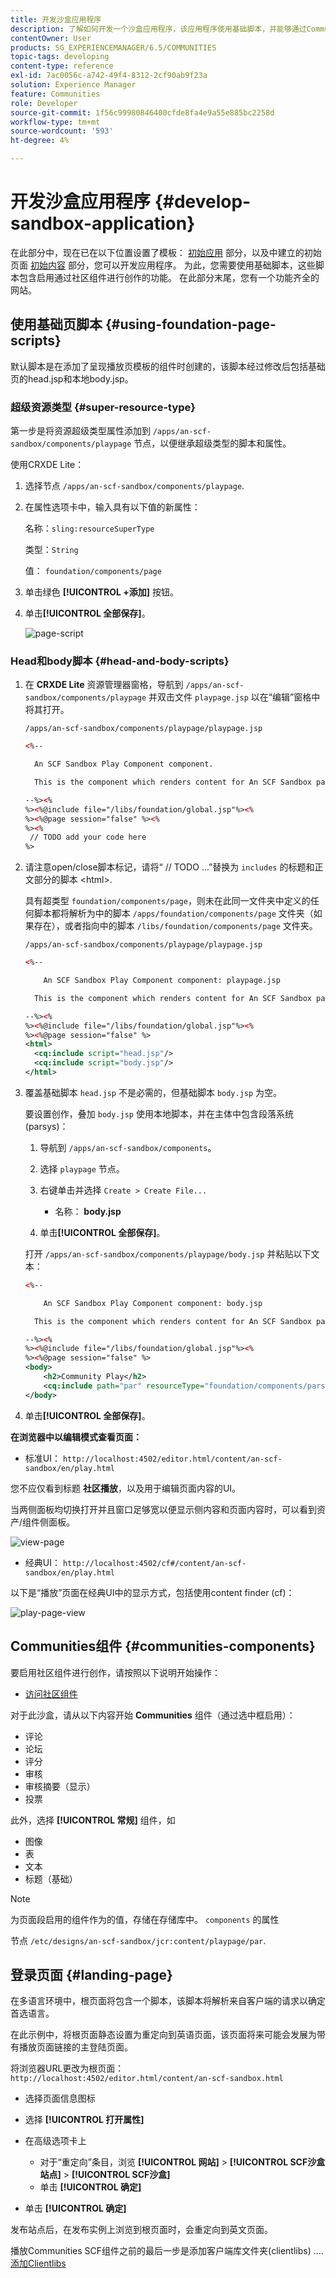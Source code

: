 ```yaml
---
title: 开发沙盒应用程序
description: 了解如何开发一个沙盒应用程序，该应用程序使用基础脚本，并能够通过Communities组件启用创作。
contentOwner: User
products: SG_EXPERIENCEMANAGER/6.5/COMMUNITIES
topic-tags: developing
content-type: reference
exl-id: 7ac0056c-a742-49f4-8312-2cf90ab9f23a
solution: Experience Manager
feature: Communities
role: Developer
source-git-commit: 1f56c99980846400cfde8fa4e9a55e885bc2258d
workflow-type: tm+mt
source-wordcount: '593'
ht-degree: 4%

---
```


# 开发沙盒应用程序  {#develop-sandbox-application}

在此部分中，现在已在以下位置设置了模板： [初始应用](initial-app.md) 部分，以及中建立的初始页面 [初始内容](initial-content.md) 部分，您可以开发应用程序。 为此，您需要使用基础脚本，这些脚本包含启用通过社区组件进行创作的功能。 在此部分末尾，您有一个功能齐全的网站。

## 使用基础页脚本 {#using-foundation-page-scripts}

默认脚本是在添加了呈现播放页模板的组件时创建的，该脚本经过修改后包括基础页的head.jsp和本地body.jsp。

### 超级资源类型 {#super-resource-type}

第一步是将资源超级类型属性添加到 `/apps/an-scf-sandbox/components/playpage` 节点，以便继承超级类型的脚本和属性。

使用CRXDE Lite：

1. 选择节点 `/apps/an-scf-sandbox/components/playpage`.
1. 在属性选项卡中，输入具有以下值的新属性：

   名称：`sling:resourceSuperType`

   类型：`String`

   值： `foundation/components/page`

1. 单击绿色 **[!UICONTROL +添加]** 按钮。
1. 单击&#x200B;**[!UICONTROL 全部保存]**。

   ![page-script](assets/page-script.png)

### Head和body脚本 {#head-and-body-scripts}

1. 在 **CRXDE Lite** 资源管理器窗格，导航到 `/apps/an-scf-sandbox/components/playpage` 并双击文件 `playpage.jsp` 以在“编辑”窗格中将其打开。

   `/apps/an-scf-sandbox/components/playpage/playpage.jsp`

   ```xml
   <%--
   
     An SCF Sandbox Play Component component.
   
     This is the component which renders content for An SCF Sandbox page.
   
   --%><%
   %><%@include file="/libs/foundation/global.jsp"%><%
   %><%@page session="false" %><%
   %><%
    // TODO add your code here
   %>
   ```

1. 请注意open/close脚本标记，请将“ // TODO ...”替换为 `includes` 的标题和正文部分的脚本 &lt;html>.

   具有超类型 `foundation/components/page`，则未在此同一文件夹中定义的任何脚本都将解析为中的脚本 `/apps/foundation/components/page` 文件夹（如果存在），或者指向中的脚本 `/libs/foundation/components/page` 文件夹。

   `/apps/an-scf-sandbox/components/playpage/playpage.jsp`

   ```xml
   <%--
   
       An SCF Sandbox Play Component component: playpage.jsp
   
     This is the component which renders content for An SCF Sandbox page.
   
   --%><%
   %><%@include file="/libs/foundation/global.jsp"%><%
   %><%@page session="false" %>
   <html>
     <cq:include script="head.jsp"/>
     <cq:include script="body.jsp"/>
   </html>
   ```

1. 覆盖基础脚本 `head.jsp` 不是必需的，但基础脚本 `body.jsp` 为空。

   要设置创作，叠加 `body.jsp` 使用本地脚本，并在主体中包含段落系统(parsys)：

   1. 导航到 `/apps/an-scf-sandbox/components`。
   1. 选择 `playpage` 节点。
   1. 右键单击并选择 `Create > Create File...`

      * 名称： **body.jsp**

   1. 单击&#x200B;**[!UICONTROL 全部保存]**。

   打开 `/apps/an-scf-sandbox/components/playpage/body.jsp` 并粘贴以下文本：

   ```xml
   <%--
   
       An SCF Sandbox Play Component component: body.jsp
   
     This is the component which renders content for An SCF Sandbox page.
   
   --%><%
   %><%@include file="/libs/foundation/global.jsp"%><%
   %><%@page session="false" %>
   <body>
       <h2>Community Play</h2>
       <cq:include path="par" resourceType="foundation/components/parsys" />
   </body>
   ```

1. 单击&#x200B;**[!UICONTROL 全部保存]**。

**在浏览器中以编辑模式查看页面：**

* 标准UI： `http://localhost:4502/editor.html/content/an-scf-sandbox/en/play.html`

您不应仅看到标题 **社区播放**，以及用于编辑页面内容的UI。

当两侧面板均切换打开并且窗口足够宽以便显示侧内容和页面内容时，可以看到资产/组件侧面板。

![view-page](assets/view-page.png)

* 经典UI： `http://localhost:4502/cf#/content/an-scf-sandbox/en/play.html`

以下是“播放”页面在经典UI中的显示方式，包括使用content finder (cf)：

![play-page-view](assets/play-page-view.png)

## Communities组件 {#communities-components}

要启用社区组件进行创作，请按照以下说明开始操作：

* [访问社区组件](basics.md#accessing-communities-components)

对于此沙盒，请从以下内容开始 **Communities** 组件（通过选中框启用）：

* 评论
* 论坛
* 评分
* 审核
* 审核摘要（显示）
* 投票

此外，选择 **[!UICONTROL 常规]** 组件，如

* 图像
* 表
* 文本
* 标题（基础）

>[!NOTE]
>
>为页面段启用的组件作为的值，存储在存储库中。 `components` 的属性
>
>节点 `/etc/designs/an-scf-sandbox/jcr:content/playpage/par`.

## 登录页面 {#landing-page}

在多语言环境中，根页面将包含一个脚本，该脚本将解析来自客户端的请求以确定首选语言。

在此示例中，将根页面静态设置为重定向到英语页面，该页面将来可能会发展为带有播放页面链接的主登陆页面。

将浏览器URL更改为根页面： `http://localhost:4502/editor.html/content/an-scf-sandbox.html`

* 选择页面信息图标
* 选择 **[!UICONTROL 打开属性]**
* 在高级选项卡上

   * 对于“重定向”条目，浏览 **[!UICONTROL 网站]** > **[!UICONTROL SCF沙盒站点]** > **[!UICONTROL SCF沙盒]**
   * 单击 **[!UICONTROL 确定]**

* 单击 **[!UICONTROL 确定]**

发布站点后，在发布实例上浏览到根页面时，会重定向到英文页面。

播放Communities SCF组件之前的最后一步是添加客户端库文件夹(clientlibs) .... [添加Clientlibs](add-clientlibs.md)
